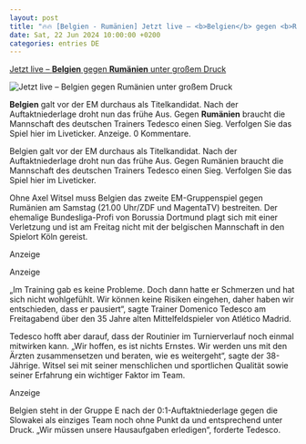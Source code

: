 ```yaml
---
layout: post
title: "🔥🔥 [Belgien - Rumänien] Jetzt live – <b>Belgien</b> gegen <b>Rumänien</b> unter großem Druck"
date: Sat, 22 Jun 2024 10:00:00 +0200
categories: entries DE
---
```

[Jetzt live – <b>Belgien</b> gegen <b>Rumänien</b> unter großem Druck](https://www.welt.de/sport/fussball/em/article252162306/EM-2024-Jetzt-live-Belgien-gegen-Rumaenien-unter-grossem-Druck.html)

![Jetzt live – <b>Belgien</b> gegen <b>Rumänien</b> unter großem Druck](https://img.welt.de/img/sport/fussball/em/mobile252163952/5201353087-ci16x9-w1200/Euro-2024-Soccer-Belgium-Romania.jpg)

<b>Belgien</b> galt vor der EM durchaus als Titelkandidat. Nach der Auftaktniederlage droht nun das frühe Aus. Gegen <b>Rumänien</b> braucht die Mannschaft des deutschen Trainers Tedesco einen Sieg. Verfolgen Sie das Spiel hier im Liveticker. Anzeige. 0 Kommentare.

Belgien galt vor der EM durchaus als Titelkandidat. Nach der Auftaktniederlage droht nun das frühe Aus. Gegen Rumänien braucht die Mannschaft des deutschen Trainers Tedesco einen Sieg. Verfolgen Sie das Spiel hier im Liveticker.

Ohne Axel Witsel muss Belgien das zweite EM-Gruppenspiel gegen Rumänien am Samstag (21.00 Uhr/ZDF und MagentaTV) bestreiten. Der ehemalige Bundesliga-Profi von Borussia Dortmund plagt sich mit einer Verletzung und ist am Freitag nicht mit der belgischen Mannschaft in den Spielort Köln gereist.

Anzeige

Anzeige

„Im Training gab es keine Probleme. Doch dann hatte er Schmerzen und hat sich nicht wohlgefühlt. Wir können keine Risiken eingehen, daher haben wir entschieden, dass er pausiert“, sagte Trainer Domenico Tedesco am Freitagabend über den 35 Jahre alten Mittelfeldspieler von Atlético Madrid.

Tedesco hofft aber darauf, dass der Routinier im Turnierverlauf noch einmal mitwirken kann. „Wir hoffen, es ist nichts Ernstes. Wir werden uns mit den Ärzten zusammensetzen und beraten, wie es weitergeht“, sagte der 38-Jährige. Witsel sei mit seiner menschlichen und sportlichen Qualität sowie seiner Erfahrung ein wichtiger Faktor im Team.

Anzeige

Belgien steht in der Gruppe E nach der 0:1-Auftaktniederlage gegen die Slowakei als einziges Team noch ohne Punkt da und entsprechend unter Druck. „Wir müssen unsere Hausaufgaben erledigen“, forderte Tedesco.


